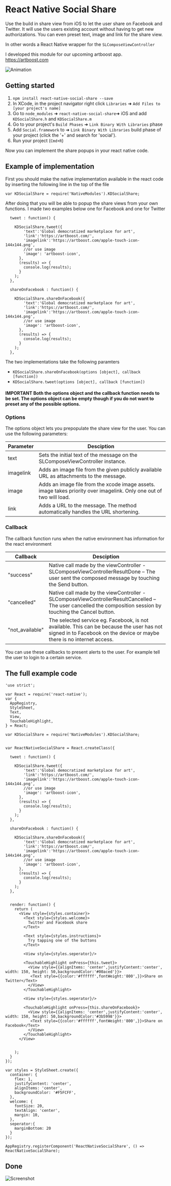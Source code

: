 # React Native Social Share

Use the build in share view from iOS to let the user share on Facebook and Twitter.
It will use the users existing account without having to get new authorizations.
You can even preset text, image and link for the share view.

In other words a React Native wrapper for the `SLComposeViewController`

I developed this module for our upcoming artboost app.
https://artboost.com


![Animation](https://raw.githubusercontent.com/doefler/react-native-social-share/master/animation-looping.gif)

## Getting started

1. `npm install react-native-social-share --save`
2. In XCode, in the project navigator right click `Libraries` ➜ `Add Files to [your project's name]`
3. Go to `node_modules` ➜ `react-native-social-share`➜ iOS and add `KDSocialShare.h` and `KDSocialShare.m` 
4. Go to your project's `Build Phases` ➜ `Link Binary With Libraries` phase
5. Add `Social.framework` to ➜ `Link Binary With Libraries` build phase of your project (click the '+' and search for 'social').
6. Run your project (`Cmd+R`)

Now you can implement the share popups in your react native code.

## Example of implementation

First you should make the native implementation available in the react code by inserting the following line in the top of the file
```
var KDSocialShare = require('NativeModules').KDSocialShare;
```
After doing that you will be able to popup the share views from your own functions. I made two examples below one for Facebook and one for Twitter
```
  tweet : function() {

    KDSocialShare.tweet({
        'text':'Global democratized marketplace for art',
        'link':'https://artboost.com/',
        'imagelink':'https://artboost.com/apple-touch-icon-144x144.png',
        //or use image
        'image': 'artboost-icon',
      },
      (results) => {
        console.log(results);
      }
    );
  },

  shareOnFacebook : function() {

    KDSocialShare.shareOnFacebook({
        'text':'Global democratized marketplace for art',
        'link':'https://artboost.com/',
        'imagelink':'https://artboost.com/apple-touch-icon-144x144.png',
        //or use image
        'image': 'artboost-icon',
      },
      (results) => {
        console.log(results);
      }
    );
  },
```

The two implementations take the following paramters

- `KDSocialShare.shareOnFacebook(options [object], callback [function])`
- `KDSocialShare.tweet(options [object], callback [function])`

#### IMPORTANT Both the options object and the callback function needs to be set. The options object can be empty though if you do not want to preset any of the possible options. 

### Options
The options object lets you prepopulate the share view for the user. You can use the following parameters:

| Parameter     | Desciption    | 
| ------------- | ------------- |
| text      | Sets the initial text of the message on the SLComposeViewController instance.  |
| imagelink      | Adds an image file from the given publicly available URL as attachments to the message.  |
| image     | Adds an image file from the xcode image assets.  image takes priority over imagelink. Only one out of two will load.  |
| link      | Adds a URL to the message. The method automatically handles the URL shortening.  |


### Callback
The callback function runs when the native environment has information for the react environment

| Callback     | Desciption    | 
| ------------- | ------------- |
| "success"      | Native call made by the viewController - SLComposeViewControllerResultDone – The user sent the composed message by touching the Send button. |
| "cancelled"      | Native call made by the viewController - SLComposeViewControllerResultCancelled – The user cancelled the composition session by touching the Cancel button.  |
| "not_available"      | The selected service eg. Facebook, is not available. This can be because the user has not signed in to Facebook on the device or maybe there is no internet access. |

You can use these callbacks to present alerts to the user. For example tell the user to login to a certain service.


## The full example code
```
'use strict';

var React = require('react-native');
var {
  AppRegistry,
  StyleSheet,
  Text,
  View,
  TouchableHighlight,
} = React;

var KDSocialShare = require('NativeModules').KDSocialShare;


var ReactNativeSocialShare = React.createClass({

  tweet : function() {

    KDSocialShare.tweet({
        'text':'Global democratized marketplace for art',
        'link':'https://artboost.com/',
        'imagelink':'https://artboost.com/apple-touch-icon-144x144.png',
        //or use image
        'image': 'artboost-icon',
      },
      (results) => {
        console.log(results);
      }
    );
  },

  shareOnFacebook : function() {

    KDSocialShare.shareOnFacebook({
        'text':'Global democratized marketplace for art',
        'link':'https://artboost.com/',
        'imagelink':'https://artboost.com/apple-touch-icon-144x144.png',
        //or use image
        'image': 'artboost-icon',
      },
      (results) => {
        console.log(results);
      }
    );
  },


  render: function() {
    return (
      <View style={styles.container}>
        <Text style={styles.welcome}>
          Twitter and Facebook share
        </Text>

        <Text style={styles.instructions}>
          Try tapping one of the buttons
        </Text>

        <View style={styles.seperator}/>

        <TouchableHighlight onPress={this.tweet}>
          <View style={{alignItems: 'center',justifyContent:'center', width: 150, height: 50,backgroundColor:'#00aced'}}>
           <Text style={{color:'#ffffff',fontWeight:'800',}}>Share on Twitter</Text>
          </View>
        </TouchableHighlight>

        <View style={styles.seperator}/>

        <TouchableHighlight onPress={this.shareOnFacebook}>
          <View style={{alignItems: 'center',justifyContent:'center', width: 150, height: 50,backgroundColor:'#3b5998'}}>
           <Text style={{color:'#ffffff',fontWeight:'800',}}>Share on Facebook</Text>
          </View>
        </TouchableHighlight>
      </View>

      
    );
  }
});

var styles = StyleSheet.create({
  container: {
    flex: 1,
    justifyContent: 'center',
    alignItems: 'center',
    backgroundColor: '#F5FCFF',
  },
  welcome: {
    fontSize: 20,
    textAlign: 'center',
    margin: 10,
  },
  seperator:{
    marginBottom: 20
  }
});

AppRegistry.registerComponent('ReactNativeSocialShare', () => ReactNativeSocialShare);

```

## Done

![Screenshot](https://raw.githubusercontent.com/doefler/react-native-social-share/master/still.png)
